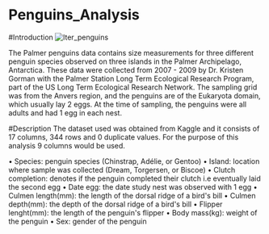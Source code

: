 # Penguins_Analysis

#Introduction
![lter_penguins](https://github.com/Mar-lim/Penguins_Analysis/assets/128103175/5cc9bf8d-2a60-4ff3-84b0-a3e61d4103bf)


The Palmer penguins data contains size measurements for three different penguin species observed on three islands in the Palmer Archipelago, Antarctica.
These data were collected from 2007 - 2009 by Dr. Kristen Gorman with the Palmer Station Long Term Ecological Research Program, part of the US Long Term Ecological Research Network.
The sampling grid was from the Anvers region, and the penguins are of the Eukaryota domain, which usually lay 2 eggs. At the time of sampling, the penguins were all adults and had 1 egg in each nest.

#Description
The dataset used was obtained from Kaggle and it consists of 17 columns, 344 rows and 0 duplicate values. For the purpose of this analysis 9 columns would be used.

•	Species: penguin species (Chinstrap, Adélie, or Gentoo)
•	Island: location where sample was collected (Dream, Torgersen, or Biscoe)
•	Clutch completion: denotes if the penguin completed their clutch i.e eventually laid the second egg
•	Date egg: the date study nest was observed with 1 egg
•	Culmen length(mm): the length of the dorsal ridge of a bird's bill
•	Culmen depth(mm): the depth of the dorsal ridge of a bird's bill
•	Flipper lenght(mm): the length of the penguin's flipper
•	Body mass(kg): weight of the penguin
•	Sex: gender of the penguin








